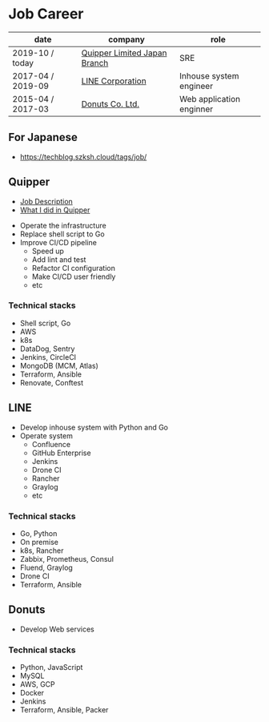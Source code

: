 # Job Career

date | company | role
--- | --- | ---
2019-10 / today | [Quipper Limited Japan Branch](https://www.quipper.com/) | SRE
2017-04 / 2019-09 | [LINE Corporation](https://linecorp.com/en/) | Inhouse system engineer
2015-04 / 2017-03 | [Donuts Co. Ltd.](https://www.donuts.ne.jp/) | Web application enginner

## For Japanese

- https://techblog.szksh.cloud/tags/job/

## Quipper

* [Job Description](https://career.quipper.com/jp/jobs/sre/)
* [What I did in Quipper](CAREER_IN_QUIPPER.md)

- Operate the infrastructure
- Replace shell script to Go
- Improve CI/CD pipeline
  - Speed up
  - Add lint and test
  - Refactor CI configuration
  - Make CI/CD user friendly
  - etc

### Technical stacks

- Shell script, Go
- AWS
- k8s
- DataDog, Sentry
- Jenkins, CircleCI
- MongoDB (MCM, Atlas)
- Terraform, Ansible
- Renovate, Conftest

## LINE

- Develop inhouse system with Python and Go
- Operate system
  - Confluence
  - GitHub Enterprise
  - Jenkins
  - Drone CI
  - Rancher
  - Graylog
  - etc

### Technical stacks

- Go, Python
- On premise
- k8s, Rancher
- Zabbix, Prometheus, Consul
- Fluend, Graylog
- Drone CI
- Terraform, Ansible

## Donuts

- Develop Web services

### Technical stacks

- Python, JavaScript
- MySQL
- AWS, GCP
- Docker
- Jenkins
- Terraform, Ansible, Packer
